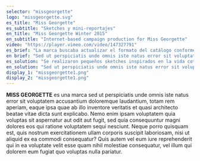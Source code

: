 ```yaml
---
selector: "missgeorgette"
logo: "missgeorgette.svg"
es_title: "Miss Georgette"
es_subtitle: "Sketches y mini-reportajes"
en_title: "Miss Georgette Winter 2015"
en_subtitle: "Internet-based campaign production for Miss Georgette"
video: "https://player.vimeo.com/video/147327791"
es_brief: "La marca buscaba actualizar el formato del catálogo conforme a los nuevos hábitos de consumo. Además deseaba renovar la imagen de marca para satisfacer las expectativas de sus clientes.  Su objetivo era reforzar la presencia de la marca en el mercado y facilitar su promoción en redes sociales, produciendo contenido en video y fotografía de las nuevas líneas de ropa y promocionando las existentes de manera más atractiva y divertida."
en brief: "Sed ut perspiciatis unde omnis iste natus error sit voluptatem accusantium doloremque laudantium, totam rem aperiam, eaque ipsa quae ab illo inventore veritatis"
es_solution: "Se realizaron pequeños sketches inspirados en la vida cotidiana de las trabajadoras corporativas. Los sketches duran entre treinta segundos y un minuto. La mayoría de los sketches suceden dentro de una oficina, ya sea en la recepción, en la zona de cubículos o en el patio. Se buscó el uso de tomas fijas y abiertas para mostrar los atuendos completos. A la par se realizaron reportajes donde se presentan cinco mujeres, cada uno con una duración aproximada de un minuto. Ellas cuentan su trayectoria laboral con anécdotas que ilustran la versatilidad que brindan los modelos de Miss Georgette. "
en_solution: "Sed ut perspiciatis unde omnis iste natus error sit voluptatem accusantium doloremque laudantium, totam rem aperiam, eaque ipsa quae ab illo inventore veritatis"
display_1: "missgeorgette1.png"
display_2: "missgeorgette1.png"
---
```

**MISS GEORGETTE** es una marca sed ut perspiciatis unde omnis iste natus error sit voluptatem accusantium doloremque laudantium, totam rem aperiam, eaque ipsa quae ab illo inventore veritatis et quasi architecto beatae vitae dicta sunt explicabo. Nemo enim ipsam voluptatem quia voluptas sit aspernatur aut odit aut fugit, sed quia consequuntur magni dolores eos qui ratione voluptatem sequi nesciunt. Neque porro quisquam est, quis nostrum exercitationem ullam corporis suscipit laboriosam, nisi ut aliquid ex ea commodi consequatur? Quis autem vel eum iure reprehenderit qui in ea voluptate velit esse quam nihil molestiae consequatur, vel illum qui dolorem eum fugiat quo voluptas nulla pariatur.
